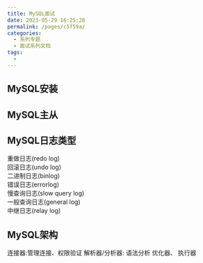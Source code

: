 ```yaml
---
title: MySQL面试
date: 2023-05-29 16:25:28
permalink: /pages/c5f59a/
categories:
  - 系列专题
  - 面试系列文档
tags:
  - 
---
```

## MySQL安装
## MySQL主从
## MySQL日志类型
重做日志(redo log)  
回滚日志(undo log)  
二进制日志(binlog)  
错误日志(errorlog)  
慢查询日志(slow query log)  
一般查询日志(general log)  
中继日志(relay log)  

## MySQL架构
连接器:管理连接、权限验证
解析器/分析器: 语法分析
优化器、
执行器
